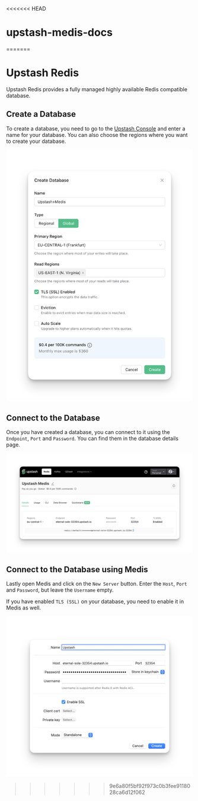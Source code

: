 <<<<<<< HEAD
# upstash-medis-docs
=======
# Upstash Redis

Upstash Redis provides a fully managed highly available Redis compatible
database.

## Create a Database

To create a database, you need to go to the
[Upstash Console](https://console.upstash.com/redis?new=true&ref=medis) and
enter a name for your database. You can also choose the regions where you want
to create your database.

![Create Database](./create.png)

## Connect to the Database

Once you have created a database, you can connect to it using the `Endpoint`, `Port` and `Password`. You can find them in the database details page.

![Database Connection Secrets](./secrets.png)

## Connect to the Database using Medis

Lastly open Medis and click on the `New Server` button. Enter the `Host`, `Port`
and `Password`, but leave the `Username` empty.

If you have enabled `TLS (SSL)` on your database, you need to enable it in Medis
as well.

![Connect Medis](./connect.png)
>>>>>>> 9e6a80f5bf92f973c0b3fee9118028ca6d12f062
